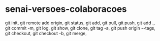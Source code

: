 # senai-versoes-colaboracoes

git init,
git remote add origin,
git status,
git add,
git pull,
git push,
git add .,
git commit -m,
git log,
git show,
git clone,
git tag -a,
git push origin --tags,
git checkout,
git checkout -b,
git merge,